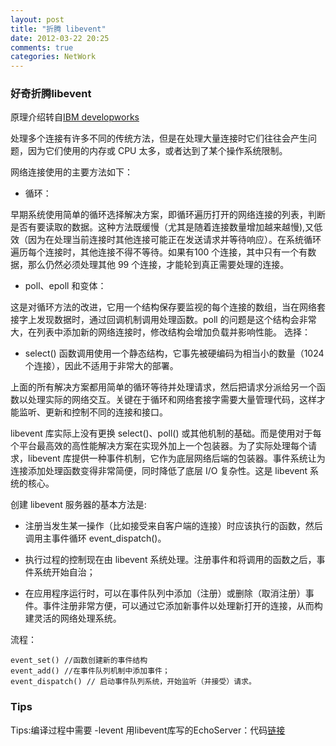 ```yaml
---
layout: post
title: "折腾 libevent"
date: 2012-03-22 20:25
comments: true
categories: NetWork
---
```

### 好奇折腾libevent

原理介绍转自[IBM developworks](www.ibm.com/developerworks/cn/aix/library/au-libev/)

处理多个连接有许多不同的传统方法，但是在处理大量连接时它们往往会产生问题，因为它们使用的内存或 CPU 太多，或者达到了某个操作系统限制。

网络连接使用的主要方法如下：

+ 循环：

早期系统使用简单的循环选择解决方案，即循环遍历打开的网络连接的列表，判断是否有要读取的数据。这种方法既缓慢（尤其是随着连接数量增加越来越慢),又低效（因为在处理当前连接时其他连接可能正在发送请求并等待响应）。在系统循环遍历每个连接时，其他连接不得不等待。如果有100 个连接，其中只有一个有数据，那么仍然必须处理其他 99 个连接，才能轮到真正需要处理的连接。

+ poll、epoll 和变体：

这是对循环方法的改进，它用一个结构保存要监视的每个连接的数组，当在网络套接字上发现数据时，通过回调机制调用处理函数。poll 的问题是这个结构会非常大，在列表中添加新的网络连接时，修改结构会增加负载并影响性能。
选择：

+ select() 函数调用使用一个静态结构，它事先被硬编码为相当小的数量（1024 个连接），因此不适用于非常大的部署。

上面的所有解决方案都用简单的循环等待并处理请求，然后把请求分派给另一个函数以处理实际的网络交互。关键在于循环和网络套接字需要大量管理代码，这样才能监听、更新和控制不同的连接和接口。

libevent 库实际上没有更换 select()、poll() 或其他机制的基础。而是使用对于每个平台最高效的高性能解决方案在实现外加上一个包装器。为了实际处理每个请求，libevent 库提供一种事件机制，它作为底层网络后端的包装器。事件系统让为连接添加处理函数变得非常简便，同时降低了底层 I/O 复杂性。这是 libevent 系统的核心。

创建 libevent 服务器的基本方法是:

* 注册当发生某一操作（比如接受来自客户端的连接）时应该执行的函数，然后调用主事件循环 event_dispatch()。

* 执行过程的控制现在由 libevent 系统处理。注册事件和将调用的函数之后，事件系统开始自治；

* 在应用程序运行时，可以在事件队列中添加（注册）或删除（取消注册）事件。事件注册非常方便，可以通过它添加新事件以处理新打开的连接，从而构建灵活的网络处理系统。

流程：

```
event_set() //函数创建新的事件结构
event_add() //在事件队列机制中添加事件；
event_dispatch() // 启动事件队列系统，开始监听（并接受）请求。
```

### Tips
    
Tips:编译过程中需要 -levent
用libevent库写的EchoServer：代码[链接](https://github.com/zheng-ji/ToyCollection/tree/master/libevent)

